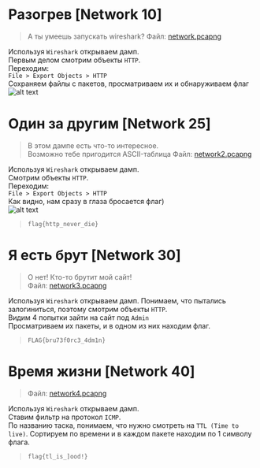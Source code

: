 Разогрев [Network 10]
================
> А ты умеешь запускать wireshark?
Файл: [network.pcapng](https://github.com/axelmaker/vkactf2018_writeup/raw/master/network/network.pcapng)

Используя ```Wireshark``` открываем дамп.  
Первым делом смотрим объекты ```HTTP```.  
Переходим:  
```File > Export Objects > HTTP```  
Сохраняем файлы с пакетов, просматриваем их и обнаруживаем флаг  
![alt text](https://github.com/axelmaker/vkactf2018_writeup/blob/master/network/123.jpg?raw=true)


Один за другим  [Network 25]
================
> В этом дампе есть что-то интересное.  
Возможно тебе пригодится ASCII-таблица
Файл: [network2.pcapng](https://github.com/axelmaker/vkactf2018_writeup/raw/master/network/network2.pcapng)

Используя ```Wireshark``` открываем дамп.  
Смотрим объекты ```HTTP```.  
Переходим:  
```File > Export Objects > HTTP```  
Как видно, нам сразу в глаза бросается флаг)  
![alt text](https://github.com/axelmaker/vkactf2018_writeup/blob/master/network/flag.png?raw=true)  
>```flag{http_never_die}```


Я есть брут [Network 30]
================
> О нет! Кто-то брутит мой сайт!  
Файл: [network3.pcapng](https://github.com/axelmaker/vkactf2018_writeup/raw/master/network/network3.pcapng)

Используя ```Wireshark``` открываем дамп.
Понимаем, что пытались залогиниться, поэтому смотрим объекты ```HTTP```.  
Видим 4 попытки зайти на сайт под ```Admin```  
Просматриваем их пакеты, и в одном из них находим флаг.  

> ```FLAG{bru73f0rc3_4dm1n}```


Время жизни [Network 40]
================
> Файл: [network4.pcapng](https://github.com/axelmaker/vkactf2018_writeup/raw/master/network/network4.pcapng)

Используя ```Wireshark``` открываем дамп.  
Ставим фильтр на протокол ```ICMP```.  
По названию таска, понимаем, что нужно смотреть на ```TTL (Time to live)```.
Сортируем по времени и в каждом пакете находим по 1 символу флага.  

>```flag{tl_is_]ood!}```
